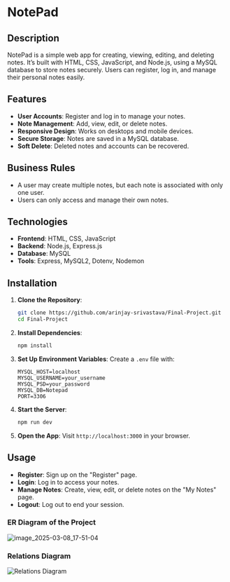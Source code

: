 # NotePad

## Description

NotePad is a simple web app for creating, viewing, editing, and deleting notes. It’s built with HTML, CSS, JavaScript, and Node.js, using a MySQL database to store notes securely. Users can register, log in, and manage their personal notes easily.

## Features

- **User Accounts**: Register and log in to manage your notes.
- **Note Management**: Add, view, edit, or delete notes.
- **Responsive Design**: Works on desktops and mobile devices.
- **Secure Storage**: Notes are saved in a MySQL database.
- **Soft Delete**: Deleted notes and accounts can be recovered.

## Business Rules

- A user may create multiple notes, but each note is associated with only one user.
- Users can only access and manage their own notes.

## Technologies

- **Frontend**: HTML, CSS, JavaScript
- **Backend**: Node.js, Express.js
- **Database**: MySQL
- **Tools**: Express, MySQL2, Dotenv, Nodemon

## Installation

1. **Clone the Repository**:
   ```bash
   git clone https://github.com/arinjay-srivastava/Final-Project.git
   cd Final-Project
   ```

2. **Install Dependencies**:
   ```bash
   npm install
   ```

3. **Set Up Environment Variables**:
   Create a `.env` file with:
   ```env
   MYSQL_HOST=localhost
   MYSQL_USERNAME=your_username
   MYSQL_PSD=your_password
   MYSQL_DB=Notepad
   PORT=3306
   ```

4. **Start the Server**:
   ```bash
   npm run dev
   ```

5. **Open the App**:
   Visit `http://localhost:3000` in your browser.

## Usage

- **Register**: Sign up on the "Register" page.
- **Login**: Log in to access your notes.
- **Manage Notes**: Create, view, edit, or delete notes on the "My Notes" page.
- **Logout**: Log out to end your session.


### **ER Diagram of the Project**

![image_2025-03-08_17-51-04](https://github.com/user-attachments/assets/62e69d55-8c90-4eb8-8f57-e7e331630326)


### **Relations Diagram**

![Relations Diagram](https://github.com/user-attachments/assets/c3e72744-43d7-40fb-814b-198d29a61583)

